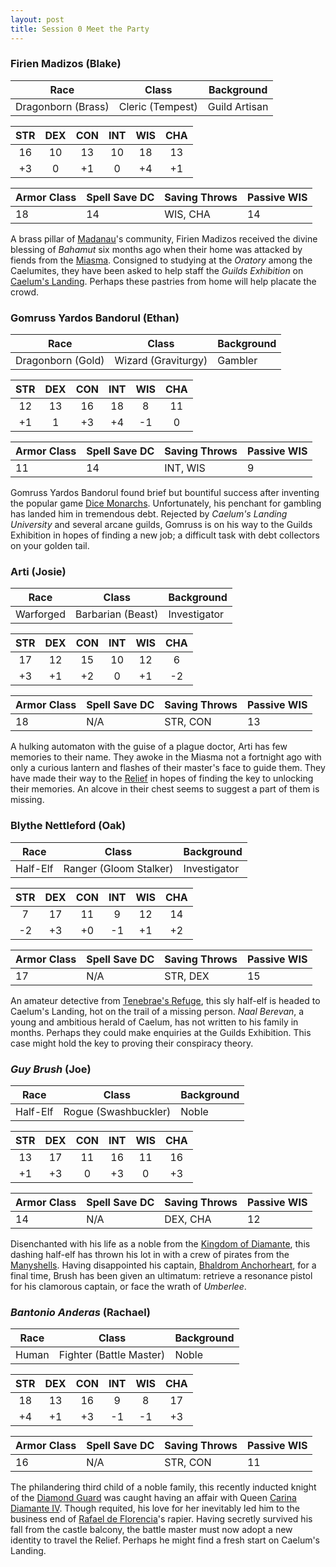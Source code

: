 ```yaml
---
layout: post
title: Session 0 Meet the Party
---
```


### Firien Madizos (Blake)

| Race               | Class            | Background    |
| ------------------ | ---------------- | ------------- |
| Dragonborn (Brass) | Cleric (Tempest) | Guild Artisan |

|  STR  |  DEX  |  CON  |  INT  |  WIS  |  CHA  |
| :---: | :---: | :---: | :---: | :---: | :---: |
| 16    | 10    | 13    | 10    | 18    | 13    |
| +3    | 0     | +1    | 0     | +4    | +1    |

| Armor Class | Spell Save DC | Saving Throws | Passive WIS |
| ----------- | ------------- | ------------- | ----------- |
| 18          | 14            | WIS, CHA      | 14          |

A brass pillar of [Madanau](profundus#madanau)'s community, Firien Madizos received the divine blessing of *Bahamut* six months ago when their home was attacked by fiends from the [Miasma](getting-started#the-miasma). Consigned to studying at the *Oratory* among the Caelumites, they have been asked to help staff the *Guilds Exhibition* on [Caelum's Landing](profundus#caelums-landing). Perhaps these pastries from home will help placate the crowd.

### Gomruss Yardos Bandorul (Ethan)

| Race              | Class               | Background |
| ----------------- | ------------------- | ---------- |
| Dragonborn (Gold) | Wizard (Graviturgy) | Gambler    |

|  STR  |  DEX  |  CON  |  INT  |  WIS  |  CHA  |
| :---: | :---: | :---: | :---: | :---: | :---: |
| 12    | 13    | 16    | 18    | 8     | 11    |
| +1    | 1     | +3    | +4    | -1    | 0     |

| Armor Class | Spell Save DC | Saving Throws | Passive WIS |
| ----------- | ------------- | ------------- | ----------- |
| 11          | 14            | INT, WIS      | 9           |

Gomruss Yardos Bandorul found brief but bountiful success after inventing the popular game [Dice Monarchs](river). Unfortunately, his penchant for gambling has landed him in tremendous debt. Rejected by *Caelum's Landing University* and several arcane guilds, Gomruss is on his way to the Guilds Exhibition in hopes of finding a new job; a difficult task with debt collectors on your golden tail.

### Arti (Josie)

| Race      | Class             | Background   |
| --------- | ----------------- | ------------ |
| Warforged | Barbarian (Beast) | Investigator |

|  STR  |  DEX  |  CON  |  INT  |  WIS  |  CHA  |
| :---: | :---: | :---: | :---: | :---: | :---: |
| 17    | 12    | 15    | 10    | 12    | 6     |
| +3    | +1    | +2    | 0     | +1    | -2    |

| Armor Class | Spell Save DC | Saving Throws | Passive WIS |
| ----------- | ------------- | ------------- | ----------- |
| 18          | N/A           | STR, CON      | 13          |

A hulking automaton with the guise of a plague doctor, Arti has few memories to their name. They awoke in the Miasma not a fortnight ago with only a curious lantern and flashes of their master's face to guide them. They have made their way to the [Relief](getting-started#the-relief) in hopes of finding the key to unlocking their memories. An alcove in their chest seems to suggest a part of them is missing.

### Blythe Nettleford (Oak)

| Race     | Class                  | Background   |
| -------- | ---------------------- | ------------ |
| Half-Elf | Ranger (Gloom Stalker) | Investigator |

|  STR  |  DEX  |  CON  |  INT  |  WIS  |  CHA  |
| :---: | :---: | :---: | :---: | :---: | :---: |
|  7    | 17    | 11    |  9    | 12    | 14    |
| -2    | +3    | +0    | -1    | +1    | +2    |

| Armor Class | Spell Save DC | Saving Throws | Passive WIS |
| ----------- | ------------- | ------------- | ----------- |
| 17          | N/A           | STR, DEX      | 15          |

An amateur detective from [Tenebrae's Refuge](profundus#tenebraes-refuge), this sly half-elf is headed to Caelum's Landing, hot on the trail of a missing person. *Naal Berevan*, a young and ambitious herald of Caelum, has not written to his family in months. Perhaps they could make enquiries at the Guilds Exhibition. This case might hold the key to proving their conspiracy theory.

### *Guy Brush* (Joe)

| Race     | Class                | Background |
| -------- | -------------------- | ---------- |
| Half-Elf | Rogue (Swashbuckler) | Noble      |

|  STR  |  DEX  |  CON  |  INT  |  WIS  |  CHA  |
| :---: | :---: | :---: | :---: | :---: | :---: |
| 13    | 17    | 11    | 16    | 11    | 16    |
| +1    | +3    | 0     | +3    | 0     | +3    |

| Armor Class | Spell Save DC | Saving Throws | Passive WIS |
| ----------- | ------------- | ------------- | ----------- |
| 14          | N/A           | DEX, CHA      | 12          |

Disenchanted with his life as a noble from the [Kingdom of Diamante](montanum#kingdom-of-diamante), this dashing half-elf has thrown his lot in with a crew of pirates from the [Manyshells](contritus#the-manyshells). Having disappointed his captain, [Bhaldrom Anchorheart](confederacy-of-privateers#bhaldrom-anchorheart), for a final time, Brush has been given an ultimatum: retrieve a resonance pistol for his clamorous captain, or face the wrath of *Umberlee*.

### *Bantonio Anderas* (Rachael)

| Race  | Class                   | Background |
| ----- | ----------------------- | ---------- |
| Human | Fighter (Battle Master) | Noble      |

|  STR  |  DEX  |  CON  |  INT  |  WIS  |  CHA  |
| :---: | :---: | :---: | :---: | :---: | :---: |
| 18    | 13    | 16    | 9     | 8     | 17    |
| +4    | +1    | +3    | -1    | -1    | +3    |

| Armor Class | Spell Save DC | Saving Throws | Passive WIS |
| ----------- | ------------- | ------------- | ----------- |
| 16          | N/A           | STR, CON      | 11          |

The philandering third child of a noble family, this recently inducted knight of the [Diamond Guard](diamond-guard) was caught having an affair with Queen [Carina Diamante IV](kingdom-of-diamante#carina-diamante-IV). Though requited, his love for her inevitably led him to the business end of [Rafael de Florencia](kingdom-of-diamante#rafael-de-florencia)'s rapier. Having secretly survived his fall from the castle balcony, the battle master must now adopt a new identity to travel the Relief. Perhaps he might find a fresh start on Caelum's Landing.
